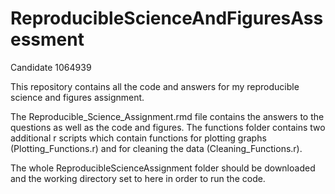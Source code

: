 # ReproducibleScienceAndFiguresAssessment

Candidate 1064939

This repository contains all the code and answers for my reproducible science and figures assignment. 

The Reproducible_Science_Assignment.rmd file contains the answers to the questions as well as the code and figures. The functions folder contains two additional r scripts which contain functions for plotting graphs (Plotting_Functions.r) and for cleaning the data (Cleaning_Functions.r). 

The whole ReproducibleScienceAssignment folder should be downloaded and the working directory set to here in order to run the code. 
